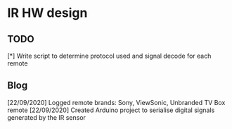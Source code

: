 # IR HW design
## TODO
[*] Write script to determine protocol used and signal decode for each remote

## Blog
[22/09/2020] Logged remote brands: Sony, ViewSonic, Unbranded TV Box remote 
[22/09/2020] Created Arduino project to serialise digital signals generated by the IR sensor
